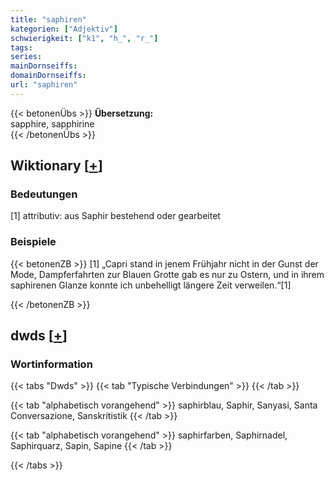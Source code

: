 ```yaml
---
title: "saphiren"
kategorien: ["Adjektiv"]
schwierigkeit: ["k1", "h_", "r_"]
tags:
series:
mainDornseiffs:
domainDornseiffs:
url: "saphiren"
---
```


{{< betonenÜbs >}}
**Übersetzung:**  
sapphire, sapphirine  
{{< /betonenÜbs >}}

## Wiktionary [[+](https://de.wiktionary.org/wiki/saphiren)]

### Bedeutungen
[1] attributiv: aus Saphir bestehend oder gearbeitet  

### Beispiele
{{< betonenZB >}}
[1] „Capri stand in jenem Frühjahr nicht in der Gunst der Mode, Dampferfahrten zur Blauen Grotte gab es nur zu Ostern, und in ihrem saphirenen Glanze konnte ich unbehelligt längere Zeit verweilen.“[1]  

{{< /betonenZB >}}


## dwds [[+](https://www.dwds.de/wb/saphiren)]

### Wortinformation
{{< tabs "Dwds" >}}
{{< tab "Typische Verbindungen" >}}
{{< /tab >}}

{{< tab "alphabetisch vorangehend" >}}
saphirblau, Saphir, Sanyasi, Santa Conversazione, Sanskritistik
{{< /tab >}}

{{< tab "alphabetisch vorangehend" >}}
saphirfarben, Saphirnadel, Saphirquarz, Sapin, Sapine
{{< /tab >}}

{{< /tabs >}}

